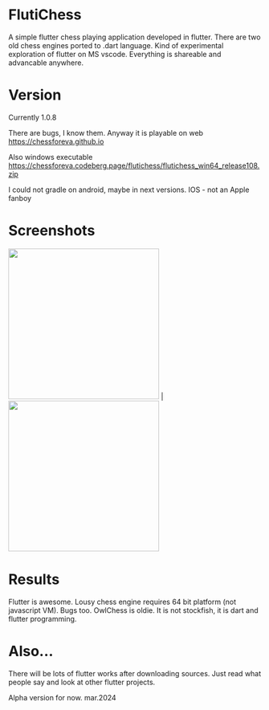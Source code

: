 # FlutiChess

A simple flutter chess playing application developed in flutter.
There are two old chess engines ported to .dart language.
Kind of experimental exploration of flutter on MS vscode.
Everything is shareable and advancable anywhere.

# Version

Currently 1.0.8

There are bugs, I know them. Anyway it is playable on web
https://chessforeva.github.io


Also windows executable
https://chessforeva.codeberg.page/flutichess/flutichess_win64_release108.zip

I could not gradle on android, maybe in next versions.
IOS - not an Apple fanboy

# Screenshots

<img src="https://chessforeva.codeberg.page/flutichess/flutichess_web.jpg" width=300/> | <img src="https://chessforeva.codeberg.page/flutichess/flutichess_windows.jpg" width=300/>

# Results

Flutter is awesome.
Lousy chess engine requires 64 bit platform (not javascript VM). Bugs too.
OwlChess is oldie.
It is not stockfish, it is dart and flutter programming.

# Also...

There will be lots of flutter works after downloading sources.
Just read what people say and look at other flutter projects.

Alpha version for now.
mar.2024
